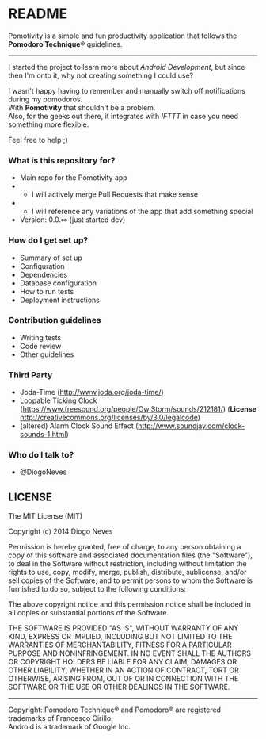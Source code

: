 # README #

Pomotivity is a simple and fun productivity application that follows the **Pomodoro Technique**® guidelines.  

-----

I started the project to learn more about *Android Development*, but since then I'm onto it, why not creating something I could use?  

I wasn't happy having to remember and manually switch off notifications during my pomodoros.  
With **Pomotivity** that shouldn't be a problem.  
Also, for the geeks out there, it integrates with *IFTTT* in case you need something more flexible.

Feel free to help ;)

### What is this repository for? ###

* Main repo for the Pomotivity app
* * I will actively merge Pull Requests that make sense
* * I will reference any variations of the app that add something special
* Version: 0.0.∞ (just started dev)

### How do I get set up? ###

* Summary of set up
* Configuration
* Dependencies
* Database configuration
* How to run tests
* Deployment instructions

### Contribution guidelines ###

* Writing tests
* Code review
* Other guidelines

### Third Party ###

* Joda-Time (http://www.joda.org/joda-time/)
* Loopable Ticking Clock (https://www.freesound.org/people/OwlStorm/sounds/212181/) (**License** http://creativecommons.org/licenses/by/3.0/legalcode)
* (altered) Alarm Clock Sound Effect (http://www.soundjay.com/clock-sounds-1.html)

### Who do I talk to? ###

* @DiogoNeves 

## LICENSE ##

The MIT License (MIT)

Copyright (c) 2014 Diogo Neves

Permission is hereby granted, free of charge, to any person obtaining a copy
of this software and associated documentation files (the "Software"), to deal
in the Software without restriction, including without limitation the rights
to use, copy, modify, merge, publish, distribute, sublicense, and/or sell
copies of the Software, and to permit persons to whom the Software is
furnished to do so, subject to the following conditions:

The above copyright notice and this permission notice shall be included in all
copies or substantial portions of the Software.

THE SOFTWARE IS PROVIDED "AS IS", WITHOUT WARRANTY OF ANY KIND, EXPRESS OR
IMPLIED, INCLUDING BUT NOT LIMITED TO THE WARRANTIES OF MERCHANTABILITY,
FITNESS FOR A PARTICULAR PURPOSE AND NONINFRINGEMENT. IN NO EVENT SHALL THE
AUTHORS OR COPYRIGHT HOLDERS BE LIABLE FOR ANY CLAIM, DAMAGES OR OTHER
LIABILITY, WHETHER IN AN ACTION OF CONTRACT, TORT OR OTHERWISE, ARISING FROM,
OUT OF OR IN CONNECTION WITH THE SOFTWARE OR THE USE OR OTHER DEALINGS IN THE
SOFTWARE.

-----
Copyright: Pomodoro Technique® and Pomodoro® are registered trademarks of Francesco Cirillo.  
           Android is a trademark of Google Inc.

